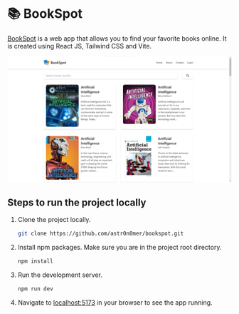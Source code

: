 # 📚 BookSpot

[BookSpot](https://bookspot-delta.vercel.app/) is a web app that allows you to find your favorite books online. It is created using React JS, Tailwind CSS and Vite.

[![BookSpot Home](./public/bookspot-home.png)](https://bookspot-delta.vercel.app/)

## Steps to run the project locally

1. Clone the project locally.

   ```bash
   git clone https://github.com/astr0n0mer/bookspot.git
   ```

1. Install npm packages. Make sure you are in the project root directory.

   ```bash
   npm install
   ```

1. Run the development server.

   ```bash
   npm run dev
   ```

1. Navigate to [localhost:5173](http://localhost:5173) in your browser to see the app running.

